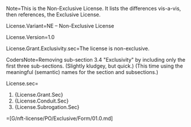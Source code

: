 Note=This is the Non-Exclusive License.  It lists the differences vis-a-vis, then references, the Exclusive License.

License.Variant=NE – Non-Exclusive License

License.Version=1.0

License.Grant.Exclusivity.sec=The license is non-exclusive.

CodersNote=Removing sub-section 3.4 "Exclusivity" by including only the first three sub-sections. (Slightly kludgey, but quick.) (This time using the meaningful (semantic) names for the section and subsections.)

License.sec=<ol><li>{License.Grant.Sec}</li><li>{License.Conduit.Sec}</li><li>{License.Subrogation.Sec}</li></ol>

=[G/nft-license/PO/Exclusive/Form/01.0.md]

